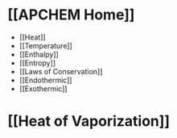# [[APCHEM Home]]

- [[Heat]]
- [[Temperature]]
- [[Enthalpy]]
- [[Entropy]]
- [[Laws of Conservation]]
- [[Endothermic]]
- [[Exothermic]]
# [[Heat of Vaporization]]